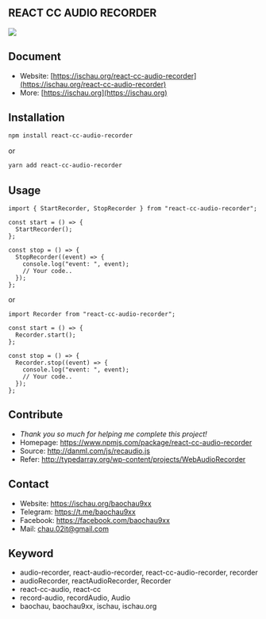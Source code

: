 ## REACT CC AUDIO RECORDER

<img src="https://img.shields.io/badge/version-1.0.0-4CAF50"/>

## Document

- Website: [https://ischau.org/react-cc-audio-recorder](https://ischau.org/react-cc-audio-recorder)
- More: [https://ischau.org](https://ischau.org)

## Installation

```sh
npm install react-cc-audio-recorder
```

or

```sh
yarn add react-cc-audio-recorder
```

## Usage

```tsx
import { StartRecorder, StopRecorder } from "react-cc-audio-recorder";

const start = () => {
  StartRecorder();
};

const stop = () => {
  StopRecorder((event) => {
    console.log("event: ", event);
    // Your code..
  });
};
```

or

```tsx
import Recorder from "react-cc-audio-recorder";

const start = () => {
  Recorder.start();
};

const stop = () => {
  Recorder.stop((event) => {
    console.log("event: ", event);
    // Your code..
  });
};
```

## Contribute

- _Thank you so much for helping me complete this project!_
- Homepage: https://www.npmjs.com/package/react-cc-audio-recorder
- Source: http://danml.com/js/recaudio.js
- Refer: http://typedarray.org/wp-content/projects/WebAudioRecorder

## Contact

- Website: https://ischau.org/baochau9xx
- Telegram: https://t.me/baochau9xx
- Facebook: https://facebook.com/baochau9xx
- Mail: chau.02it@gmail.com

## Keyword

- audio-recorder, react-audio-recorder, react-cc-audio-recorder, recorder
- audioRecorder, reactAudioRecorder, Recorder
- react-cc-audio, react-cc
- record-audio, recordAudio, Audio
- baochau, baochau9xx, ischau, ischau.org
